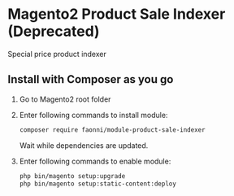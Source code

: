 # Magento2 Product Sale Indexer (Deprecated)
Special price product indexer

## Install with Composer as you go

1. Go to Magento2 root folder

2. Enter following commands to install module:

    ```bash
    composer require faonni/module-product-sale-indexer
    ```
   Wait while dependencies are updated.

3. Enter following commands to enable module:

    ```bash
	php bin/magento setup:upgrade
	php bin/magento setup:static-content:deploy
